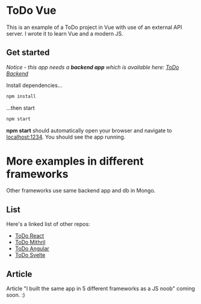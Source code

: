 
# ToDo Vue

This is an example of a ToDo project in Vue with use of an external API server. I wrote it to learn Vue and a modern JS.

## Get started

*Notice - this app needs a **backend app** which is available here: [ToDo Backend](https://github.com/ThomasK0lasa/todo-backend-example)*

Install dependencies...

```bash
npm install
```

...then start

```bash
npm start
```

**npm start** should automatically open your browser and navigate to [localhost:1234](http://localhost:1234). You should see the app running.


# More examples in different frameworks

Other frameworks use same backend app and db in Mongo.

## List
Here's a linked list of other repos:
- [ToDo React](https://github.com/ThomasK0lasa/todo-react-example)
- [ToDo Mithril](https://github.com/ThomasK0lasa/todo-mithril-example)
- [ToDo Angular](https://github.com/ThomasK0lasa/todo-angular-example)
- [ToDo Svelte](https://github.com/ThomasK0lasa/todo-svelte-example)

## Article

Article "I built the same app in 5 different frameworks as a JS noob" coming soon. :)